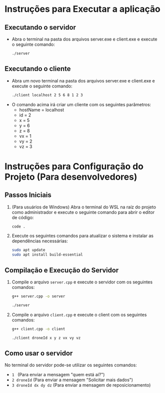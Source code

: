 # Instruções para Executar a aplicação

## Executando o servidor
- Abra o terminal na pasta dos arquivos server.exe e client.exe e execute o seguinte comando:
    ```bash
    ./server
    ```
## Executando o cliente
- Abra um novo terminal na pasta dos arquivos server.exe e client.exe e execute o seguinte comando:
    ```bash
    ./client localhost 2 5 6 8 1 2 3
    ```
- O comando acima irá criar um cliente com os seguintes parâmetros: 
    - hostName = localhost
    - id = 2
    - x = 5
    - y = 6
    - z = 8
    - vx = 1
    - vy = 2
    - vz = 3
# Instruções para Configuração do Projeto (Para desenvolvedores)

## Passos Iniciais

1. (Para usuários de Windows) Abra o terminal do WSL na raíz do projeto como administrador e execute o seguinte comando para abrir o editor de código:
    ```bash
    code .
    ```
2. Execute os seguintes comandos para atualizar o sistema e instalar as dependências necessárias:
    ```bash
    sudo apt update
    sudo apt install build-essential
    ```

## Compilação e Execução do Servidor

1. Compile o arquivo `server.cpp` e execute o servidor com os seguintes comandos:
    ```bash
    g++ server.cpp -o server

    ./server
    ```
2. Compile o arquivo `client.cpp` e execute o client com os seguintes comandos:
    ```bash
    g++ client.cpp -o client

    ./client droneId x y z vx vy vz
    ```
## Como usar o servidor
No terminal do servidor pode-se utilizar os seguintes comandos:
-    ```1 ``` (Para enviar a mensagem "quem está ai?")
-    ```2 droneId``` (Para enviar a mensagem "Solicitar mais dados")
-    ```3 droneId dx dy dz``` (Para enviar a mensagem de reposicionamento)